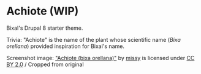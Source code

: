 # Achiote (WIP)
Bixal's Drupal 8 starter theme.

Trivia: "Achiote" is the name of the plant whose scientific name (_Bixa orellana_) provided inspiration for Bixal's name.

Screenshot image: ["Achiote (bixa orellana)"](https://www.flickr.com/photos/missy-and-the-universe/3493687779/in/photolist-6jJ4Ec-21RRh17-dJARfG-sstPg-6a9Se6-rtovr-b8v5pz-t8cDMZ-eLqB2e-2a3kLPK-bn5e8Z-6BZfPz-sstHG-gFXVs3-aTveG-6jJ3zT-pmnJK8-NR7uFm-6rdZ4T-dMwxYo-p4SvNK-bAAJGg-7S5VNT-e7qnzh-6a9SdZ-DQ23q4-dRYMoZ-DTLehr-DrbesP-6Y4G8h-EfkkeX-85jZ6a-8iviH5-rd6Ph-c1kn3m-DrDW9G-DrbduB-DqMeMy-7PyqfG-DTLd4V-5VNNyc-b8VEqg-DKwc2s-7S5Vrn-Dr7VYr-MdLLiX-JV9Mnn-23bi23N-MdLJJ4-yKCYp8 ) by [missy](https://www.flickr.com/people/missy-and-the-universe/) is licensed under [CC BY 2.0](https://creativecommons.org/licenses/by/2.0/legalcode) / Cropped from original

